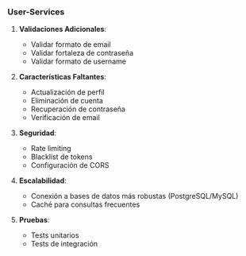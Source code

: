 ### User-Services

1. **Validaciones Adicionales**:
   - Validar formato de email
   - Validar fortaleza de contraseña
   - Validar formato de username

2. **Características Faltantes**:
   - Actualización de perfil
   - Eliminación de cuenta
   - Recuperación de contraseña
   - Verificación de email

3. **Seguridad**:
   - Rate limiting
   - Blacklist de tokens
   - Configuración de CORS

4. **Escalabilidad**:
   - Conexión a bases de datos más robustas (PostgreSQL/MySQL)
   - Caché para consultas frecuentes

5. **Pruebas**:
   - Tests unitarios
   - Tests de integración

